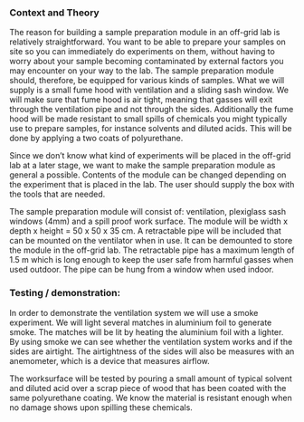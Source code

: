 ### Context and Theory

The reason for building a sample preparation module in an off-grid lab is relatively straightforward. You want to be able to prepare your samples on site so you can immediately do experiments on them, without having to worry about your sample becoming contaminated by external factors you may encounter on your way to the lab. The sample preparation module should, therefore, be equipped for various kinds of samples. What we will supply is a small fume hood with ventilation and a sliding sash window. We will make sure that fume hood is air tight, meaning that gasses will exit through the ventilation pipe and not through the sides. Additionally the fume hood will be made resistant to small spills of chemicals you might typically use to prepare samples, for instance solvents and diluted acids. This will be done by applying a two coats of polyurethane.

Since we don’t know what kind of experiments will be placed in the off-grid lab at a later stage, we want to make the sample preparation module as general a possible. Contents of the module can be changed depending on the experiment that is placed in the lab. The user should supply the box with the tools that are needed.

The sample preparation module will consist of: ventilation, plexiglass sash windows (4mm) and a spill proof work surface.
The module will be width x depth x height = 50 x 50 x 35 cm. A retractable pipe will be included that can be mounted on the ventilator when in use. It can be demounted to store the module in the off-grid lab. The retractable pipe has a maximum length of 1.5 m which is long enough to keep the user safe from harmful gasses when used outdoor. The pipe can be hung from a window when used indoor. 

### Testing / demonstration:

In order to demonstrate the ventilation system we will use a smoke experiment. We will light several matches in aluminium foil to generate smoke. The matches will be lit by heating the aluminium foil with a lighter. By using smoke we can see whether the ventilation system works and if the sides are airtight. The airtightness of the sides will also be measures with an anemometer, which is a device that measures airflow.

The worksurface will be tested by pouring a small amount of typical solvent and diluted acid over a scrap piece of wood that has been coated with the same polyurethane coating. We know the material is resistant enough when no damage shows upon spilling these chemicals.
